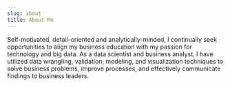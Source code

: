 ```yaml
---
slug: about
title: About Me
---
```


Self-motivated, detail-oriented and analytically-minded, I continually seek opportunities to align my business education with my passion for technology and big data. As a data scientist and business analyst, I have utilized data wrangling, validation, modeling, and visualization techniques to solve business problems, improve processes, and effectively communicate findings to business leaders.